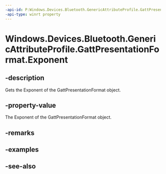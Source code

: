 ----api-id: P:Windows.Devices.Bluetooth.GenericAttributeProfile.GattPresentationFormat.Exponent
-api-type: winrt property
---<!-- Property syntaxpublic int Exponent { get; }--># Windows.Devices.Bluetooth.GenericAttributeProfile.GattPresentationFormat.Exponent## -descriptionGets the Exponent of the GattPresentationFormat object.## -property-valueThe Exponent of the GattPresentationFormat object.## -remarks## -examples## -see-also